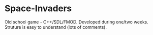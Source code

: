 # Space-Invaders
Old school game - C++/SDL/FMOD. Developed during one/two weeks. Struture is easy to understand (lots of comments).
